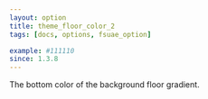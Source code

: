 ```yaml
---
layout: option
title: theme_floor_color_2
tags: [docs, options, fsuae_option]

example: #111110
since: 1.3.8
---
```


The bottom color of the background floor gradient.
